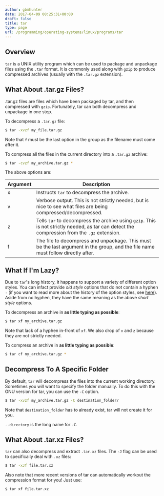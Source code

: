 ```yaml
---
author: gbmhunter
date: 2017-04-09 00:25:31+00:00
draft: false
title: tar
type: page
url: /programming/operating-systems/linux/programs/tar
---
```


## Overview

`tar` is a UNIX utility program which can be used to package and unpackage files using the `.tar` format. It is commonly used along with `gzip` to produce compressed archives (usually with the `.tar.gz` extension).

## What About .tar.gz Files?

.tar.gz files are files which have been packaged by tar, and then compressed with `gzip`. Fortunately, tar can both decompress and unpackage in one step.

To decompress a `.tar.gz` file:

```sh
$ tar -xvzf my_file.tar.gz
```

Note that `f` must be the last option in the group as the filename must come after it.

To compress all the files in the current directory into a `.tar.gz` archive:

```sh
$ tar -cvzf my_archive.tar.gz *
```

The above options are:

<table>
    <thead>
        <tr>
            <th>Argument</th>
            <th>Description</th>
        </tr>
    </thead>
    <tbody>
        <tr >
            <td>x</td>
            <td>Instructs <code>tar</code> to decompress the archive.</td>
        </tr>
        <tr>
            <td>v</td>
            <td>Verbose output. This is not strictly needed, but is nice to see what files are being compressed/decompressed.</td>
        </tr>
        <tr>
            <td>z</td>
            <td>Tells <code>tar</code> to decompress the archive using <code>gzip</code>. This is not strictly needed, as tar can detect the compression from the <code>.gz</code> extension.</td>
        </tr>
        <tr>
            <td>f</td>
            <td>The file to decompress and unpackage. This must be the last argument in the group, and the file name must follow directly after.</td>
        </tr>
    </tbody>
</table>

## What If I'm Lazy?

Due to `tar`'s long history, it happens to support a variety of different option styles. You can infact provide _old style_ options that do not contain a hyphen `-` (if you want to read more about the history of the option styles, see [here](https://www.gnu.org/software/tar/manual/html_section/tar_21.html)). Aside from no hyphen, they have the same meaning as the above _short style_ options.

To decompress an archive in **as little typing as possible**:

```sh
$ tar xf my_archive.tar.gz
```

Note that lack of a hyphen in-front of `xf`. We also drop of `v` and `z` because they are not strictly needed.

To compress an archive in **as little typing as possible**:

```sh
$ tar cf my_archive.tar.gz *
```

## Decompress To A Specific Folder

By default, `tar` will decompress the files into the current working directory. Sometimes you will want to specify the folder manually. To do this with the GNU version for tar, you can use the `-C` option.

```sh    
$ tar -xvzf my_archive.tar.gz -C destination_folder/
```

Note that `destination_folder` has to already exist, tar will not create it for you.

`--directory` is the long name for `-C`.

## What About .tar.xz Files?

`tar` can also decompress and extract `.tar.xz` files. The `-J` flag can be used to specifically deal with `.xz` files:

```sh   
$ tar -xJf file.tar.xz
```

Also note that more recent versions of tar can automatically workout the compression format for you! Just use:

```sh    
$ tar xf file.tar.xz
```